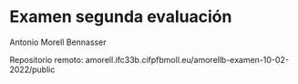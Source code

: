 # Examen segunda evaluación

Antonio Morell Bennasser

Repositorio remoto:
amorell.ifc33b.cifpfbmoll.eu/amorellb-examen-10-02-2022/public
